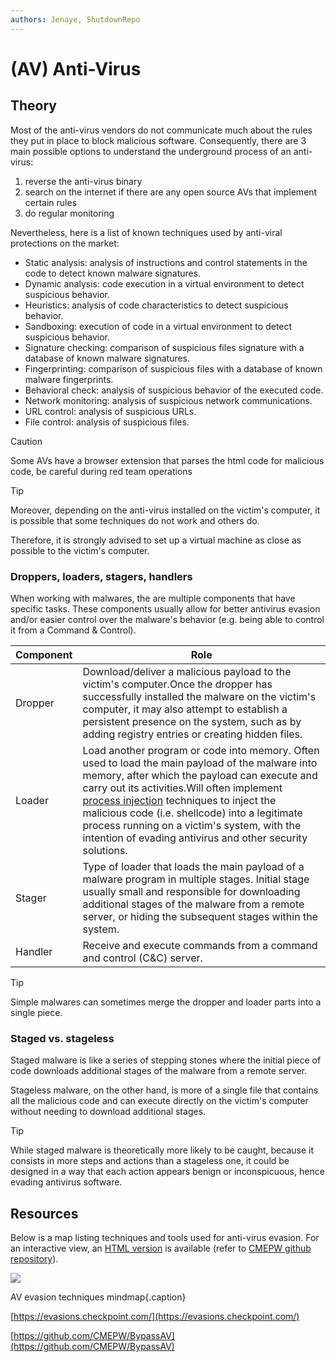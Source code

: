 ```yaml
---
authors: Jenaye, ShutdownRepo
---
```


# (AV) Anti-Virus

## Theory

Most of the anti-virus vendors do not communicate much about the rules they put in place to block malicious software. Consequently, there are 3 main possible options to understand the underground process of an anti-virus:

1. reverse the anti-virus binary
2. search on the internet if there are any open source AVs that implement certain rules
3. do regular monitoring

Nevertheless, here is a list of known techniques used by anti-viral protections on the market:

* Static analysis: analysis of instructions and control statements in the code to detect known malware signatures.
* Dynamic analysis: code execution in a virtual environment to detect suspicious behavior.
* Heuristics: analysis of code characteristics to detect suspicious behavior.
* Sandboxing: execution of code in a virtual environment to detect suspicious behavior.
* Signature checking: comparison of suspicious files signature with a database of known malware signatures.
* Fingerprinting: comparison of suspicious files with a database of known malware fingerprints.
* Behavioral check: analysis of suspicious behavior of the executed code.
* Network monitoring: analysis of suspicious network communications.
* URL control: analysis of suspicious URLs.
* File control: analysis of suspicious files.

> [!CAUTION]
> Some AVs have a browser extension that parses the html code for malicious code, be careful during red team operations

> [!TIP]
> Moreover, depending on the anti-virus installed on the victim's computer, it is possible that some techniques do not work and others do.
> 
> Therefore, it is strongly advised to set up a virtual machine as close as possible to the victim's computer.

### Droppers, loaders, stagers, handlers

When working with malwares, the are multiple components that have specific tasks. These components usually allow for better antivirus evasion and/or easier control over the malware's behavior (e.g. being able to control it from a Command & Control).



| Component | Role |
| --- | --- |
| Dropper | Download/deliver a malicious payload to the victim's computer.Once the dropper has successfully installed the malware on the victim's computer, it may also attempt to establish a persistent presence on the system, such as by adding registry entries or creating hidden files. |
| Loader | Load another program or code into memory. Often used to load the main payload of the malware into memory, after which the payload can execute and carry out its activities.Will often implement [process injection](process-injection.md) techniques to inject the malicious code (i.e. shellcode) into a legitimate process running on a victim's system, with the intention of evading antivirus and other security solutions. |
| Stager | Type of loader that loads the main payload of a malware program in multiple stages. Initial stage usually small and responsible for downloading additional stages of the malware from a remote server, or hiding the subsequent stages within the system. |
| Handler | Receive and execute commands from a command and control (C&C) server. |



> [!TIP]
> Simple malwares can sometimes merge the dropper and loader parts into a single piece.

### Staged vs. stageless

Staged malware is like a series of stepping stones where the initial piece of code downloads additional stages of the malware from a remote server. 

Stageless malware, on the other hand, is more of a single file that contains all the malicious code and can execute directly on the victim's computer without needing to download additional stages.

> [!TIP]
> While staged malware is theoretically more likely to be caught, because it consists in more steps and actions than a stageless one, it could be designed in a way that each action appears benign or inconspicuous, hence evading antivirus software.

## Resources

Below is a map listing techniques and tools used for anti-virus evasion. For an interactive view, an [HTML version](https://cmepw.github.io/BypassAV/) is available (refer to [CMEPW github repository](https://github.com/CMEPW/BypassAV)).

![](<./assets/Bypass-AV.svg>)

AV evasion techniques mindmap{.caption}


[https://evasions.checkpoint.com/](https://evasions.checkpoint.com/)

[https://github.com/CMEPW/BypassAV](https://github.com/CMEPW/BypassAV)
